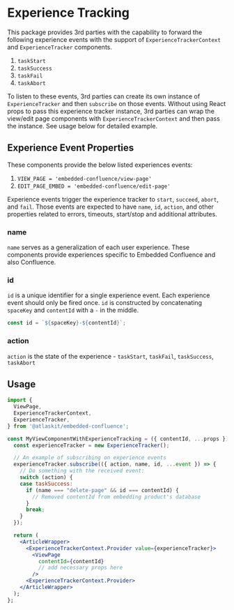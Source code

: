 # Experience Tracking

This package provides 3rd parties with the capability to forward the following experience events with the support of `ExperienceTrackerContext` and `ExperienceTracker` components.

1. `taskStart`
2. `taskSuccess`
3. `taskFail`
4. `taskAbort`

To listen to these events, 3rd parties can create its own instance of `ExperienceTracker` and then `subscribe` on those events. Without using React props to pass this experience tracker instance, 3rd parties can wrap the view/edit page components with `ExperienceTrackerContext` and then pass the instance. See usage below for detailed example.

## Experience Event Properties

These components provide the below listed experiences events:

1. `VIEW_PAGE = 'embedded-confluence/view-page'`
2. `EDIT_PAGE_EMBED = 'embedded-confluence/edit-page'`

Experience events trigger the experience tracker to `start`, `succeed`, `abort`, and `fail`. Those events are expected to have `name`, `id`, `action`, and other properties related to errors, timeouts, start/stop and additional attributes.

### name

`name` serves as a generalization of each user experience. These components provide experiences specific to Embedded Confluence and also Confluence.

### id

`id` is a unique identifier for a single experience event. Each experience event should only be fired once. `id` is constructed by concatenating `spaceKey` and `contentId` with a `-` in the middle.

```jsx
const id = `${spaceKey}-${contentId}`;
```

### action

`action` is the state of the experience - `taskStart`, `taskFail`, `taskSuccess`, `taskAbort`

## Usage

```jsx
import {
  ViewPage,
  ExperienceTrackerContext,
  ExperienceTracker,
} from '@atlaskit/embedded-confluence';

const MyViewComponentWithExperienceTracking = ({ contentId, ...props }) => {
  const experienceTracker = new ExperienceTracker();

  // An example of subscribing on experience events
  experienceTracker.subscribe(({ action, name, id, ...event }) => {
    // Do something with the received event:
    switch (action) {
    case taskSuccess:
      if (name === "delete-page" && id === contentId) {
        // Removed contentId from embedding product's database
      }
      break;
    }
  });

  return (
    <ArticleWrapper>
      <ExperienceTrackerContext.Provider value={experienceTracker}>
        <ViewPage
          contentId={contentId}
          // add necessary props here
        />
      <ExperienceTrackerContext.Provider>
    </ArticleWrapper>
  );
};
```
